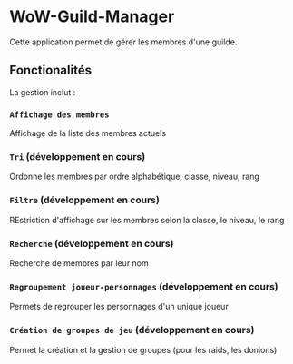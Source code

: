 # WoW-Guild-Manager

Cette application permet de gérer les membres d'une guilde.

## Fonctionalités

La gestion inclut :

### `Affichage des membres`

Affichage de la liste des membres actuels

### `Tri` (développement en cours)

Ordonne les membres par ordre alphabétique, classe, niveau, rang

### `Filtre` (développement en cours)

REstriction d'affichage sur les membres selon la classe, le niveau, le rang

### `Recherche` (développement en cours)

Recherche de membres par leur nom

### `Regroupement joueur-personnages` (développement en cours)

Permets de regrouper les personnages d'un unique joueur

### `Création de groupes de jeu` (développement en cours)

Permet la création et la gestion de groupes (pour les raids, les donjons)
